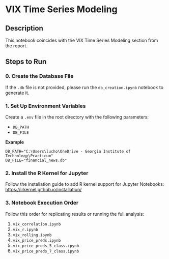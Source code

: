# VIX Time Series Modeling

## Description
This notebook coincides with the VIX Time Series Modeling section from the report.

## Steps to Run

### 0. Create the Database File
If the `.db` file is not provided, please run the `db_creation.ipynb` notebook to generate it.

### 1. Set Up Environment Variables
Create a `.env` file in the root directory with the following parameters:
- `DB_PATH`
- `DB_FILE`

**Example**

```
DB_PATH="C:\Users\lucho\OneDrive - Georgia Institute of Technology\Practicum"
DB_FILE="financial_news.db"
```

### 2. Install the R Kernel for Jupyter
Follow the installation guide to add R kernel support for Jupyter Notebooks:  
https://irkernel.github.io/installation/

### 3. Notebook Execution Order
Follow this order for replicating results or running the full analysis:

1. `vix_correlation.ipynb`
2. `vix_r.ipynb`
3. `vix_rolling.ipynb`
4. `vix_price_preds.ipynb`
5. `vix_price_preds_5_class.ipynb`
6. `vix_price_preds_7_class.ipynb`

